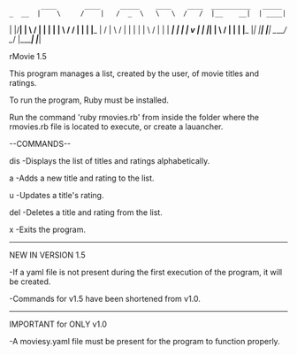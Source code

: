             ____       ____     _____    ____    ____  __________   _____
    _  __  |    \     /    |   /  _  \   \   \  /   /  |__    __|  | ____|
   | |/__| |     \   /     |   | | | |    \   \/   /      |  |     | |___ 
   |  /    |      \ /      |   | | | |     \      /       |  |     |  ___|
   | |     |       v       |   | |_| |      \    /      __|  |__   | |___
   |_|     |_____|   |_____|   \_____/       \__/      |________|  |_____|
   
rMovie 1.5

This program manages a list, created by the user, of movie titles and ratings.

To run the program, Ruby must be installed.

Run the command 'ruby rmovies.rb' from inside the folder where the rmovies.rb file is located to execute, or create a lauancher.

--COMMANDS--

dis
    -Displays the list of titles and ratings alphabetically.

a
    -Adds a new title and rating to the list.

u
    -Updates a title's rating.

del
    -Deletes a title and rating from the list.

x
    -Exits the program.

------------

NEW IN VERSION 1.5

-If a yaml file is not present during the first execution of the program, it
 will be created.

-Commands for v1.5 have been shortened from v1.0.

------------

IMPORTANT for ONLY v1.0

-A moviesy.yaml file must be present for the program to function properly.
